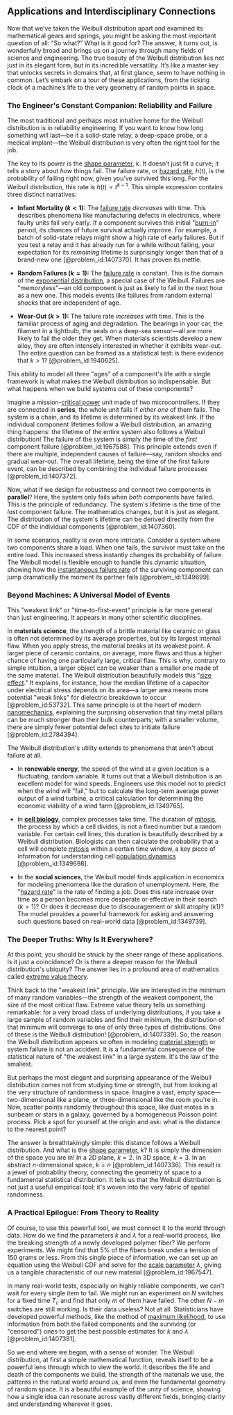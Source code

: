 ## Applications and Interdisciplinary Connections

Now that we’ve taken the Weibull distribution apart and examined its mathematical gears and springs, you might be asking the most important question of all: “So what?” What is it good for? The answer, it turns out, is wonderfully broad and brings us on a journey through many fields of science and engineering. The true beauty of the Weibull distribution lies not just in its elegant form, but in its incredible versatility. It’s like a master key that unlocks secrets in domains that, at first glance, seem to have nothing in common. Let’s embark on a tour of these applications, from the ticking clock of a machine’s life to the very geometry of random points in space.

### The Engineer's Constant Companion: Reliability and Failure

The most traditional and perhaps most intuitive home for the Weibull distribution is in reliability engineering. If you want to know how long something will last—be it a solid-state relay, a deep-space probe, or a medical implant—the Weibull distribution is very often the right tool for the job.

The key to its power is the [shape parameter](@article_id:140568), $k$. It doesn’t just fit a curve; it tells a story about *how* things fail. The failure rate, or [hazard rate](@article_id:265894), $h(t)$, is the probability of failing right now, given you’ve survived this long. For the Weibull distribution, this rate is $h(t) \propto t^{k-1}$. This simple expression contains three distinct narratives:

-   **Infant Mortality ($k \lt 1$):** The [failure rate](@article_id:263879) *decreases* with time. This describes phenomena like manufacturing defects in electronics, where faulty units fail very early. If a component survives this initial "[burn-in](@article_id:197965)" period, its chances of future survival actually improve. For example, a batch of solid-state relays might show a high rate of early failures. But if you test a relay and it has already run for a while without failing, your expectation for its *remaining* lifetime is surprisingly longer than that of a brand-new one [@problem_id:1407370]. It has proven its mettle.

-   **Random Failures ($k = 1$):** The [failure rate](@article_id:263879) is constant. This is the domain of the [exponential distribution](@article_id:273400), a special case of the Weibull. Failures are "memoryless"—an old component is just as likely to fail in the next hour as a new one. This models events like failures from random external shocks that are independent of age.

-   **Wear-Out ($k \gt 1$):** The failure rate *increases* with time. This is the familiar process of aging and degradation. The bearings in your car, the filament in a lightbulb, the seals on a deep-sea sensor—all are more likely to fail the older they get. When materials scientists develop a new alloy, they are often intensely interested in whether it exhibits wear-out. The entire question can be framed as a statistical test: is there evidence that $k > 1$? [@problem_id:1940625].

This ability to model all three "ages" of a component's life with a single framework is what makes the Weibull distribution so indispensable. But what happens when we build systems out of these components?

Imagine a mission-[critical power](@article_id:176377) unit made of two microcontrollers. If they are connected in **series**, the whole unit fails if *either one* of them fails. The system is a chain, and its lifetime is determined by its weakest link. If the individual component lifetimes follow a Weibull distribution, an amazing thing happens: the lifetime of the entire system also follows a Weibull distribution! The failure of the system is simply the time of the *first* component failure [@problem_id:1967588]. This principle extends even if there are multiple, independent causes of failure—say, random shocks and gradual wear-out. The overall lifetime, being the time of the first failure event, can be described by combining the individual failure processes [@problem_id:1407372].

Now, what if we design for robustness and connect two components in **parallel**? Here, the system only fails when *both* components have failed. This is the principle of redundancy. The system's lifetime is the time of the *last* component failure. The mathematics changes, but it is just as elegant. The distribution of the system's lifetime can be derived directly from the CDF of the individual components [@problem_id:1407360].

In some scenarios, reality is even more intricate. Consider a system where two components share a load. When one fails, the survivor must take on the entire load. This increased stress instantly changes its probability of failure. The Weibull model is flexible enough to handle this dynamic situation, showing how the [instantaneous failure rate](@article_id:171383) of the surviving component can jump dramatically the moment its partner fails [@problem_id:1349699].

### Beyond Machines: A Universal Model of Events

This "weakest link" or "time-to-first-event" principle is far more general than just engineering. It appears in many other scientific disciplines.

In **materials science**, the strength of a brittle material like ceramic or glass is often not determined by its average properties, but by its largest internal flaw. When you apply stress, the material breaks at its weakest point. A larger piece of ceramic contains, on average, more flaws and thus a higher chance of having one particularly large, critical flaw. This is why, contrary to simple intuition, a larger object can be weaker than a smaller one made of the same material. The Weibull distribution beautifully models this "[size effect](@article_id:145247)." It explains, for instance, how the median lifetime of a capacitor under electrical stress depends on its area—a larger area means more potential "weak links" for dielectric breakdown to occur [@problem_id:53732]. This same principle is at the heart of modern [nanomechanics](@article_id:184852), explaining the surprising observation that tiny metal pillars can be much stronger than their bulk counterparts; with a smaller volume, there are simply fewer potential defect sites to initiate failure [@problem_id:2784394].

The Weibull distribution's utility extends to phenomena that aren't about failure at all.
-   In **renewable energy**, the speed of the wind at a given location is a fluctuating, random variable. It turns out that a Weibull distribution is an excellent model for wind speeds. Engineers use this model not to predict when the wind will "fail," but to calculate the long-term average power output of a wind turbine, a critical calculation for determining the economic viability of a wind farm [@problem_id:1349765].

-   In **[cell biology](@article_id:143124)**, complex processes take time. The duration of [mitosis](@article_id:142698), the process by which a cell divides, is not a fixed number but a random variable. For certain cell lines, this duration is beautifully described by a Weibull distribution. Biologists can then calculate the probability that a cell will complete [mitosis](@article_id:142698) within a certain time window, a key piece of information for understanding cell [population dynamics](@article_id:135858) [@problem_id:1349698].

-   In the **social sciences**, the Weibull model finds application in economics for modeling phenomena like the duration of unemployment. Here, the "[hazard rate](@article_id:265894)" is the rate of finding a job. Does this rate increase over time as a person becomes more desperate or effective in their search ($k > 1$)? Or does it decrease due to discouragement or skill atrophy ($k  1$)? The model provides a powerful framework for asking and answering such questions based on real-world data [@problem_id:1349739].

### The Deeper Truths: Why Is It Everywhere?

At this point, you should be struck by the sheer range of these applications. Is it just a coincidence? Or is there a deeper reason for the Weibull distribution's ubiquity? The answer lies in a profound area of mathematics called [extreme value theory](@article_id:139589).

Think back to the "weakest link" principle. We are interested in the minimum of many random variables—the strength of the weakest component, the size of the most critical flaw. Extreme value theory tells us something remarkable: for a very broad class of underlying distributions, if you take a large sample of random variables and find their minimum, the distribution of that minimum will converge to one of only three types of distributions. One of these is the Weibull distribution! [@problem_id:1407339]. So, the reason the Weibull distribution appears so often in modeling [material strength](@article_id:136423) or system failure is not an accident. It is a fundamental consequence of the statistical nature of "the weakest link" in a large system. It's the law of the smallest.

But perhaps the most elegant and surprising appearance of the Weibull distribution comes not from studying time or strength, but from looking at the very structure of randomness in space. Imagine a vast, empty space—two-dimensional like a plane, or three-dimensional like the room you're in. Now, scatter points randomly throughout this space, like dust motes in a sunbeam or stars in a galaxy, governed by a homogeneous Poisson point process. Pick a spot for yourself at the origin and ask: what is the distance to the nearest point?

The answer is breathtakingly simple: this distance follows a Weibull distribution. And what is the [shape parameter](@article_id:140568), $k$? It is simply the dimension of the space you are in! In a 2D plane, $k=2$. In 3D space, $k=3$. In an abstract $n$-dimensional space, $k=n$ [@problem_id:1407336]. This result is a jewel of probability theory, connecting the geometry of space to a fundamental statistical distribution. It tells us that the Weibull distribution is not just a useful empirical tool; it's woven into the very fabric of spatial randomness.

### A Practical Epilogue: From Theory to Reality

Of course, to use this powerful tool, we must connect it to the world through data. How do we find the parameters $k$ and $\lambda$ for a real-world process, like the breaking strength of a newly developed polymer fiber? We perform experiments. We might find that 5% of the fibers break under a tension of 150 grams or less. From this single piece of information, we can set up an equation using the Weibull CDF and solve for the [scale parameter](@article_id:268211) $\lambda$, giving us a tangible characteristic of our new material [@problem_id:1967547].

In many real-world tests, especially on highly reliable components, we can't wait for every single item to fail. We might run an experiment on $N$ switches for a fixed time $T_c$ and find that only $m$ of them have failed. The other $N-m$ switches are still working. Is their data useless? Not at all. Statisticians have developed powerful methods, like the method of [maximum likelihood](@article_id:145653), to use information from both the failed components and the surviving (or "censored") ones to get the best possible estimates for $k$ and $\lambda$ [@problem_id:1407381].

So we end where we began, with a sense of wonder. The Weibull distribution, at first a simple mathematical function, reveals itself to be a powerful lens through which to view the world. It describes the life and death of the components we build, the strength of the materials we use, the patterns in the natural world around us, and even the fundamental geometry of random space. It is a beautiful example of the unity of science, showing how a single idea can resonate across vastly different fields, bringing clarity and understanding wherever it goes.